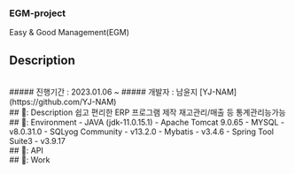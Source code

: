 ### EGM-project
Easy & Good Management(EGM)

## Description  
<br/>
##### 진행기간 : 2023.01.06 ~ 
##### 개발자 : 남윤지 [YJ-NAM](https://github.com/YJ-NAM)

<br/>
## 🤖: Description
쉽고 편리한 ERP 프로그램 제작
재고관리/매출 등 통계관리능가능

<br/>
## 🤖: Environment
- JAVA (jdk-11.0.15.1)
- Apache Tomcat 9.0.65
- MYSQL - v8.0.31.0
- SQLyog Community - v13.2.0
- Mybatis - v3.4.6
- Spring Tool Suite3 - v3.9.17

<br/>
## 🤖: API

<br/>
## 🤖: Work




